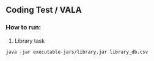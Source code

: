## Coding Test / VALA

### How to run:

1. Library task

```
java -jar executable-jars/library.jar library_db.csv
```